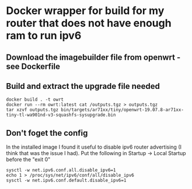 # Docker wrapper for build for my router that does not have enough ram to run ipv6


## Download the imagebuilder file from openwrt - see Dockerfile

## Build and extract the upgrade file needed

    docker build . -t owrt
    docker run --rm owrt:latest cat /outputs.tgz > outputs.tgz
    tar xzvf outputs.tgz bin/targets/ar71xx/tiny/openwrt-19.07.8-ar71xx-tiny-tl-wa901nd-v3-squashfs-sysupgrade.bin

## Don't foget the config

In the installed image I found it useful to disable ipv6 router advertising (I think that was the issue I had).
Put the following in Startup -> Local Startup before the "exit 0"

    sysctl -w net.ipv6.conf.all.disable_ipv6=1
    echo 1 > /proc/sys/net/ipv6/conf/all/disable_ipv6
    sysctl -w net.ipv6.conf.default.disable_ipv6=1
